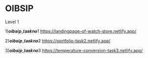 # OIBSIP

Level 1

1)𝒐𝒊𝒃𝒔𝒊𝒑_𝒕𝒂𝒔𝒌𝒏𝒐1 https://landingpage-of-watch-store.netlify.app/

2)𝒐𝒊𝒃𝒔𝒊𝒑_𝒕𝒂𝒔𝒌𝒏𝒐2 https://portfolio-task2.netlify.app/

3)𝒐𝒊𝒃𝒔𝒊𝒑_𝒕𝒂𝒔𝒌𝒏𝒐3 https://temperature-conversion-task3.netlify.app/
